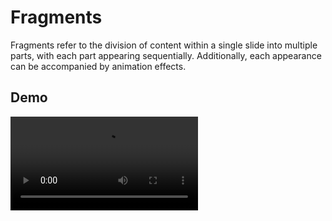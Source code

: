 # Fragments

Fragments refer to the division of content within a single slide into multiple parts, with each part appearing sequentially. Additionally, each appearance can be accompanied by animation effects.

## Demo

<video controls="controls" src="/assets/screencast/fragment.mp4" />
